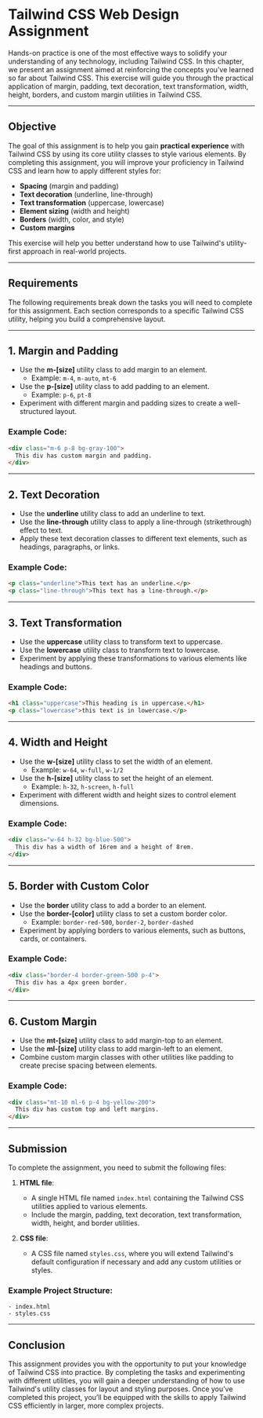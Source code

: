 # Tailwind CSS Web Design Assignment

Hands-on practice is one of the most effective ways to solidify your understanding of any technology, including Tailwind CSS. In this chapter, we present an assignment aimed at reinforcing the concepts you’ve learned so far about Tailwind CSS. This exercise will guide you through the practical application of margin, padding, text decoration, text transformation, width, height, borders, and custom margin utilities in Tailwind CSS.

---

## Objective

The goal of this assignment is to help you gain **practical experience** with Tailwind CSS by using its core utility classes to style various elements. By completing this assignment, you will improve your proficiency in Tailwind CSS and learn how to apply different styles for:
- **Spacing** (margin and padding)
- **Text decoration** (underline, line-through)
- **Text transformation** (uppercase, lowercase)
- **Element sizing** (width and height)
- **Borders** (width, color, and style)
- **Custom margins**

This exercise will help you better understand how to use Tailwind's utility-first approach in real-world projects.

---

## Requirements

The following requirements break down the tasks you will need to complete for this assignment. Each section corresponds to a specific Tailwind CSS utility, helping you build a comprehensive layout.

---

## 1. Margin and Padding

- Use the **m-[size]** utility class to add margin to an element.
  - Example: `m-4`, `m-auto`, `mt-6`
- Use the **p-[size]** utility class to add padding to an element.
  - Example: `p-6`, `pt-8`
- Experiment with different margin and padding sizes to create a well-structured layout.

### Example Code:
```html
<div class="m-6 p-8 bg-gray-100">
  This div has custom margin and padding.
</div>
```

---

## 2. Text Decoration

- Use the **underline** utility class to add an underline to text.
- Use the **line-through** utility class to apply a line-through (strikethrough) effect to text.
- Apply these text decoration classes to different text elements, such as headings, paragraphs, or links.

### Example Code:
```html
<p class="underline">This text has an underline.</p>
<p class="line-through">This text has a line-through.</p>
```

---

## 3. Text Transformation

- Use the **uppercase** utility class to transform text to uppercase.
- Use the **lowercase** utility class to transform text to lowercase.
- Experiment by applying these transformations to various elements like headings and buttons.

### Example Code:
```html
<h1 class="uppercase">This heading is in uppercase.</h1>
<p class="lowercase">this text is in lowercase.</p>
```

---

## 4. Width and Height

- Use the **w-[size]** utility class to set the width of an element.
  - Example: `w-64`, `w-full`, `w-1/2`
- Use the **h-[size]** utility class to set the height of an element.
  - Example: `h-32`, `h-screen`, `h-full`
- Experiment with different width and height sizes to control element dimensions.

### Example Code:
```html
<div class="w-64 h-32 bg-blue-500">
  This div has a width of 16rem and a height of 8rem.
</div>
```

---

## 5. Border with Custom Color

- Use the **border** utility class to add a border to an element.
- Use the **border-[color]** utility class to set a custom border color.
  - Example: `border-red-500`, `border-2`, `border-dashed`
- Experiment by applying borders to various elements, such as buttons, cards, or containers.

### Example Code:
```html
<div class="border-4 border-green-500 p-4">
  This div has a 4px green border.
</div>
```

---

## 6. Custom Margin

- Use the **mt-[size]** utility class to add margin-top to an element.
- Use the **ml-[size]** utility class to add margin-left to an element.
- Combine custom margin classes with other utilities like padding to create precise spacing between elements.

### Example Code:
```html
<div class="mt-10 ml-6 p-4 bg-yellow-200">
  This div has custom top and left margins.
</div>
```

---

## Submission

To complete the assignment, you need to submit the following files:

1. **HTML file**:
   - A single HTML file named `index.html` containing the Tailwind CSS utilities applied to various elements.
   - Include the margin, padding, text decoration, text transformation, width, height, and border utilities.

2. **CSS file**:
   - A CSS file named `styles.css`, where you will extend Tailwind's default configuration if necessary and add any custom utilities or styles.

### Example Project Structure:
```
- index.html
- styles.css
```

---

## Conclusion

This assignment provides you with the opportunity to put your knowledge of Tailwind CSS into practice. By completing the tasks and experimenting with different utilities, you will gain a deeper understanding of how to use Tailwind's utility classes for layout and styling purposes. Once you’ve completed this project, you’ll be equipped with the skills to apply Tailwind CSS efficiently in larger, more complex projects.
